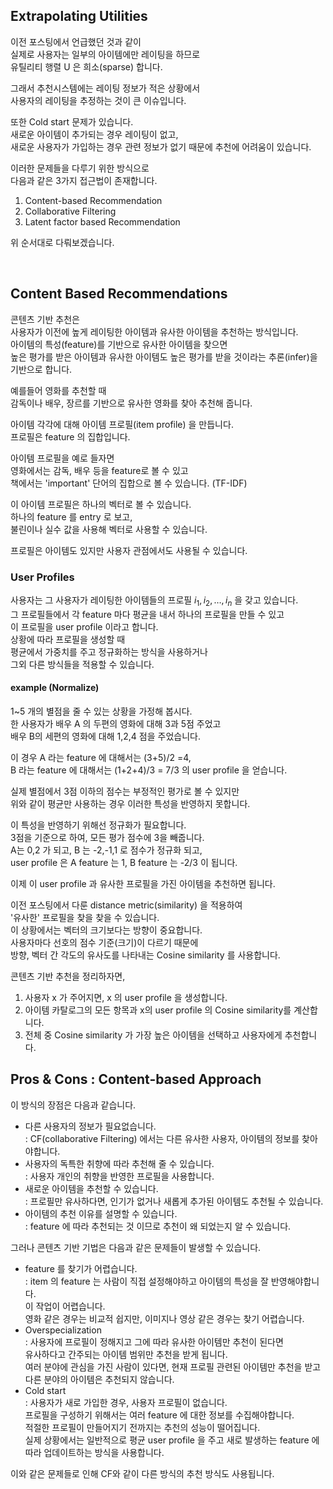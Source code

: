 ## Extrapolating Utilities

이전 포스팅에서 언급했던 것과 같이  
실제로 사용자는 일부의 아이템에만 레이팅을 하므로   
유틸리티 행렬  U 은 희소(sparse) 합니다.   

그래서 추천시스템에는 레이팅 정보가 적은 상황에서  
사용자의 레이팅을 추정하는 것이 큰 이슈입니다.  

또한 Cold start 문제가 있습니다.  
새로운 아이템이 추가되는 경우 레이팅이 없고,  
새로운 사용자가 가입하는 경우 관련 정보가 없기 때문에 추천에 어려움이 있습니다. 

이러한 문제들을 다루기 위한 방식으로  
다음과 같은 3가지 접근법이 존재합니다.

1. Content-based Recommendation
2. Collaborative Filtering
3. Latent factor based Recommendation

위 순서대로 다뤄보겠습니다.

 

## Content Based Recommendations

콘텐츠 기반 추천은  
사용자가 이전에 높게 레이팅한 아이템과 유사한 아이템을 추천하는 방식입니다.  
아이템의 특성(feature)를 기반으로 유사한 아이템을 찾으면  
높은 평가를 받은 아이템과 유사한 아이템도 높은 평가를 받을 것이라는 추론(infer)을 기반으로 합니다.

예를들어 영화를 추천할 때  
감독이나 배우, 장르를 기반으로 유사한 영화를 찾아 추천해 줍니다.    

아이템 각각에 대해 아이템 프로필(item profile) 을 만듭니다.  
프로필은 feature 의 집합입니다.   

아이템 프로필을 예로 들자면   
영화에서는 감독, 배우 등을 feature로 볼 수 있고   
책에서는 'important' 단어의 집합으로 볼 수 있습니다. (TF-IDF)

이 아이템 프로필은 하나의 벡터로 볼 수 있습니다.  
하나의 feature 를 entry 로 보고,   
불린이나 실수 값을 사용해 벡터로 사용할 수 있습니다.

프로필은 아이템도 있지만 사용자 관점에서도 사용될 수 있습니다.

### User Profiles

사용자는 그 사용자가 레이팅한 아이템들의 프로필 $i_1,i_2,\dots, i_n$ 을 갖고 있습니다.    
그 프로필들에서 각 feature 마다 평균을 내서 하나의 프로필을 만들 수 있고  
이 프로필을 user profile 이라고 합니다.  
상황에 따라 프로필을 생성할 때  
평균에서 가중치를 주고 정규화하는 방식을 사용하거나  
그외 다른 방식들을 적용할 수 있습니다.



#### example (Normalize)

1~5 개의 별점을 줄 수 있는 상황을 가정해 봅시다.   
한 사용자가 배우 A 의 두편의 영화에 대해 3과 5점 주었고  
배우 B의 세편의 영화에 대해 1,2,4 점을 주었습니다.    

이 경우 A 라는  feature 에 대해서는 (3+5)/2 =4,  
B 라는 feature 에 대해서는 (1+2+4)/3 = 7/3 의 user profile 을 얻습니다.   

실제 별점에서 3점 이하의 점수는 부정적인 평가로 볼 수 있지만  
위와 같이 평균만 사용하는 경우 이러한 특성을 반영하지 못합니다.  

이 특성을 반영하기 위해선 정규화가 필요합니다.  
3점을 기준으로 하여, 모든 평가 점수에 3을 빼줍니다.  
A는 0,2 가 되고, B 는 -2,-1,1 로 점수가 정규화 되고,  
user profile 은 A feature 는 1, B feature 는 -2/3 이 됩니다.

이제 이 user profile 과 유사한 프로필을 가진 아이템을 추천하면 됩니다. 

이전 포스팅에서 다룬 distance metric(similarity) 을 적용하여   
'유사한' 프로필을 찾을 찾을 수 있습니다.  
이 상황에서는 벡터의 크기보다는 방향이 중요합니다.  
사용자마다 선호의 점수 기준(크기)이 다르기 때문에  
방향, 벡터 간 각도의 유사도를 나타내는 Cosine similarity 를 사용합니다.


콘텐츠 기반 추천을 정리하자면,  

1. 사용자 x 가 주어지면, x 의 user profile 을 생성합니다.   
2. 아이템 카탈로그의 모든 항목과 x의 user profile 의 Cosine similarity를 계산합니다.  
3. 전체 중 Cosine similarity 가 가장 높은 아이템을 선택하고 사용자에게 추천합니다.



## Pros & Cons : Content-based Approach

이 방식의 장점은 다음과 같습니다.

- 다른 사용자의 정보가 필요없습니다.  
  : CF(collaborative Filtering) 에서는 다른 유사한 사용자, 아이템의 정보를 찾아야합니다.
- 사용자의 독특한 취향에 따라 추천해 줄 수 있습니다.  
  : 사용자 개인의 취향을 반영한 프로필을 사용합니다.
- 새로운 아이템을 추천할 수 있습니다.  
  : 프로필만 유사하다면, 인기가 없거나 새롭게 추가된 아이템도 추천될 수 있습니다.  
- 아이템의 추천 이유를 설명할 수 있습니다.  
  : feature 에 따라 추천되는 것 이므로 추천이 왜 되었는지 알 수 있습니다.

그러나 콘텐츠 기반 기법은 다음과 같은 문제들이 발생할 수 있습니다.

- feature 를 찾기가 어렵습니다.  
  : item 의 feature 는 사람이 직접 설정해야하고 아이템의 특성을 잘 반영해야합니다.  
  이 작업이 어렵습니다.   
  영화 같은 경우는 비교적 쉽지만, 이미지나 영상 같은 경우는 찾기 어렵습니다.
- Overspecialization  
  : 사용자에 프로필이 정해지고 그에 따라 유사한 아이템만 추천이 된다면  
  유사하다고 간주되는 아이템 범위만 추천을 받게 됩니다.   
  여러 분야에 관심을 가진 사람이 있다면, 현재 프로필 관련된 아이템만 추천을 받고 다른 분야의 아이템은 추천되지 않습니다.
- Cold start  
  : 사용자가 새로 가입한 경우, 사용자 프로필이 없습니다.  
  프로필을 구성하기 위해서는 여러 feature 에 대한 정보를 수집해야합니다.   
  적절한 프로필이 만들어지기 전까지는 추천의 성능이 떨어집니다.  
  실제 상황에서는 일반적으로 평균 user profile 을 주고 새로 발생하는 feature 에 따라 업데이트하는 방식을 사용합니다. 

이와 같은 문제들로 인해 CF와 같이 다른 방식의 추천 방식도 사용됩니다.  


